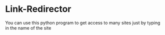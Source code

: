 # Link-Redirector
You can use this python program to get access to many sites just by typing in the name of the site
